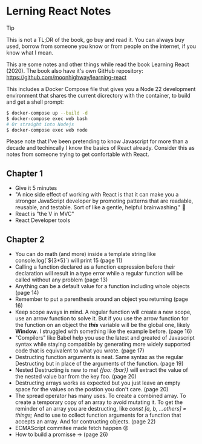 # Lerning React Notes

> [!TIP]
> This is not a TL;DR of the book, go buy and read it. You can always buy used, borrow from someone you know or from people on the internet, if you know what I mean.

This are some notes and other things while read the book Learning React (2020). The book also have it's own GitHub repository: https://github.com/moonhighway/learning-react

This includes a Docker Compose file that gives you a Node 22 development environment that shares the current dicrectory with the container, to build and get a shell prompt:

```bash
$ docker-compose up --build -d
$ docker-compose exec web bash
# Or straight into Nodejs
$ docker-compose exec web node
```

Please note that I've been pretending to know Javascript for more than a decade and techincally I know the basics of React already. Consider this as notes from someone trying to get confortable with React.

## Chapter 1

- Give it 5 minutes
- "A nice side effect of working with React is that it
can make you a stronger JavaScript developer by promoting patterns that are
readable, reusable, and testable. Sort of like a gentle, helpful brainwashing." 🤔
- React is "the V in MVC"
- React Developer tools

## Chapter 2

- You can do math (and more) inside a template string like console.log(\`${3*5}\`) will print 15 (page 11)
- Calling a function declared as a function expression before their declaration will result in a type error while a regular function will be called without any problem (page 13)
- Anything can be a default value for a function including whole objects (page 14)
- Remember to put a parenthesis around an object you returning (page 16)
- Keep scope aways in mind. A regular function will create a new scope, use an arrow function to solve it. But if you use the arrow function for the function on an object the ***this*** variable will be the global one, likely **Window**.  I struggled with something like the example before. (page 16)
- "Compilers" like Babel help you use the latest and greated of Javascript syntax while staying compatible by generating more widely supported code that is equivalent to what you wrote. (page 17)
- Destructing function arguments is neat. Same syntax as the regular Destructing but in place of the arguments of the function. (page 19)
- Nested Destructing is new to me! *{foo: {bar}}* will extract the value of the nested value bar from the key foo. (page 20)
- Destructing arrays works as expected but you just leave an empty space for the values on the postion you don't care. (page 20)
- The spread operator has many uses. To create a combined array. To create a temporary copy of an array to avoid mutating it. To get the reminder of an array you are destructing, like *const [a, b, ...others] = things;* And to use to collect function arguments for a function that accepts an array. And for contructing objects. (page 22)
- ECMAScript commitee made fetch happen 😡
- How to build a promisse -> (page 26)

